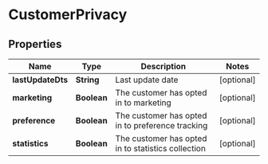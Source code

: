 
# CustomerPrivacy

## Properties
Name | Type | Description | Notes
------------ | ------------- | ------------- | -------------
**lastUpdateDts** | **String** | Last update date |  [optional]
**marketing** | **Boolean** | The customer has opted in to marketing |  [optional]
**preference** | **Boolean** | The customer has opted in to preference tracking |  [optional]
**statistics** | **Boolean** | The customer has opted in to statistics collection |  [optional]



